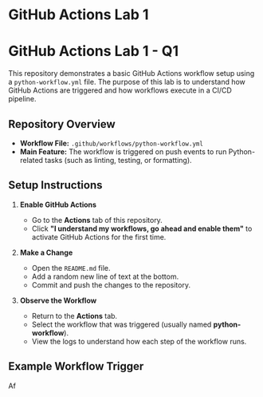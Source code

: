 # GitHub Actions Lab 1
# GitHub Actions Lab 1 - Q1

This repository demonstrates a basic GitHub Actions workflow setup using a `python-workflow.yml` file. The purpose of this lab is to understand how GitHub Actions are triggered and how workflows execute in a CI/CD pipeline.

## Repository Overview

- **Workflow File:** `.github/workflows/python-workflow.yml`
- **Main Feature:** The workflow is triggered on push events to run Python-related tasks (such as linting, testing, or formatting).

## Setup Instructions

1. **Enable GitHub Actions**
   - Go to the **Actions** tab of this repository.
   - Click **"I understand my workflows, go ahead and enable them"** to activate GitHub Actions for the first time.

2. **Make a Change**
   - Open the `README.md` file.
   - Add a random new line of text at the bottom.
   - Commit and push the changes to the repository.

3. **Observe the Workflow**
   - Return to the **Actions** tab.
   - Select the workflow that was triggered (usually named **python-workflow**).
   - View the logs to understand how each step of the workflow runs.

## Example Workflow Trigger

Af


